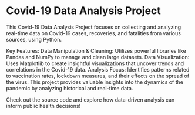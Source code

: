 # Covid-19 Data Analysis Project
This Covid-19 Data Analysis Project focuses on collecting and analyzing real-time data on Covid-19 cases, recoveries, and fatalities from various sources, using Python.

Key Features:
Data Manipulation & Cleaning: Utilizes powerful libraries like Pandas and NumPy to manage and clean large datasets.
Data Visualization: Uses Matplotlib to create insightful visualizations that uncover trends and correlations in the Covid-19 data.
Analysis Focus: Identifies patterns related to vaccination rates, lockdown measures, and their effects on the spread of the virus.
This project provides valuable insights into the dynamics of the pandemic by analyzing historical and real-time data.

Check out the source code and explore how data-driven analysis can inform public health decisions!
